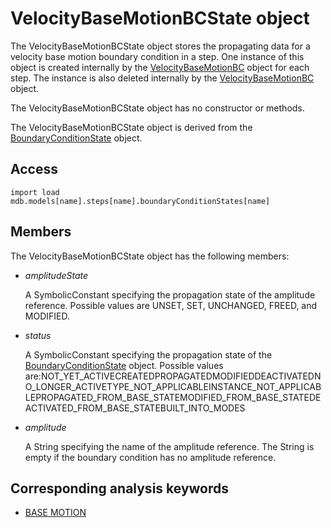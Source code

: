 # VelocityBaseMotionBCState object

The VelocityBaseMotionBCState object stores the propagating data for a velocity base motion boundary condition in a step. One instance of this object is created internally by the [VelocityBaseMotionBC](https://help.3ds.com/2022/english/DSSIMULIA_Established/SIMACAEKERRefMap/simaker-c-velocitybasemotionbcpyc.htm?ContextScope=all) object for each step. The instance is also deleted internally by the [VelocityBaseMotionBC](https://help.3ds.com/2022/english/DSSIMULIA_Established/SIMACAEKERRefMap/simaker-c-velocitybasemotionbcpyc.htm?ContextScope=all) object.

The VelocityBaseMotionBCState object has no constructor or methods.

The VelocityBaseMotionBCState object is derived from the [BoundaryConditionState](https://help.3ds.com/2022/english/DSSIMULIA_Established/SIMACAEKERRefMap/simaker-c-boundaryconditionstatepyc.htm?ContextScope=all) object.

## Access

```
import load
mdb.models[name].steps[name].boundaryConditionStates[name]
```

## Members

The VelocityBaseMotionBCState object has the following members:

- *amplitudeState*

  A SymbolicConstant specifying the propagation state of the amplitude reference. Possible values are UNSET, SET, UNCHANGED, FREED, and MODIFIED.

- *status*

  A SymbolicConstant specifying the propagation state of the [BoundaryConditionState](https://help.3ds.com/2022/english/DSSIMULIA_Established/SIMACAEKERRefMap/simaker-c-boundaryconditionstatepyc.htm?ContextScope=all) object. Possible values are:NOT_YET_ACTIVECREATEDPROPAGATEDMODIFIEDDEACTIVATEDNO_LONGER_ACTIVETYPE_NOT_APPLICABLEINSTANCE_NOT_APPLICABLEPROPAGATED_FROM_BASE_STATEMODIFIED_FROM_BASE_STATEDEACTIVATED_FROM_BASE_STATEBUILT_INTO_MODES

- *amplitude*

  A String specifying the name of the amplitude reference. The String is empty if the boundary condition has no amplitude reference.



## Corresponding analysis keywords

- [BASE MOTION](https://help.3ds.com/2022/english/DSSIMULIA_Established/SIMACAEKEYRefMap/simakey-r-basemotion.htm?ContextScope=all#simakey-r-basemotion)